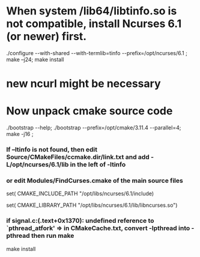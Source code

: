 # When system /lib64/libtinfo.so is not compatible, install Ncurses 6.1 (or newer) first.
./configure --with-shared --with-termlib=tinfo --prefix=/opt/ncurses/6.1
; make –j24; make install
# new ncurl might be necessary

# Now unpack cmake source code
./bootstrap --help; 
 ./bootstrap --prefix=/opt/cmake/3.11.4 --parallel=4;
 make -j16 ;
### If –ltinfo is not found, then edit Source/CMakeFiles/ccmake.dir/link.txt and add -L/opt/ncurses/6.1/lib in the left of -ltinfo
### or edit Modules/FindCurses.cmake of the main source files
set( CMAKE_INCLUDE_PATH "/opt/libs/ncurses/6.1/include)

set( CMAKE_LIBRARY_PATH "/opt/libs/ncurses/6.1/lib/libncurses.so")
### if signal.c:(.text+0x1370): undefined reference to `pthread_atfork' => in CMakeCache.txt, convert -lpthread into -pthread then run make

make install

